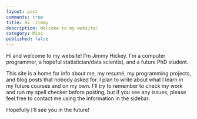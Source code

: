 ```yaml
---
layout: post
comments: true
title: Hi -Jimmy
description: Welcome to my website!
category: Misc
published: false
---
```


Hi and welcome to my website! I'm Jimmy Hickey. I'm a computer programmer, a hopeful statistician/data scientist, and a future PhD student. 


This site is a home for info about me, my resumé, my programming projects, and blog posts that nobody asked for. I plan to write about what I learn in my future courses and on my own. I'll try to remember to check my work and run my spell checker before posting, but if you see any issues, please feel free to contact me using the information in the sidebar.


Hopefully I'll see you in the future!
